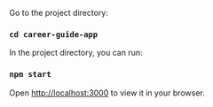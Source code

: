 Go to the project directory:

### `cd career-guide-app`

In the project directory, you can run:

### `npm start`
Open [http://localhost:3000](http://localhost:3000) to view it in your browser.

